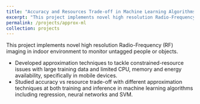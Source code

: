```yaml
---
title: "Accuracy and Resources Trade-off in Machine Learning Algorithms"
excerpt: "This project implements novel high resolution Radio-Frequency (RF) imaging in indoor environment to monitor untagged people or objects."
permalink: /projects/approx-ml
collection: projects
---
```



This project implements novel high resolution Radio-Frequency (RF) imaging in indoor environment to monitor untagged people or objects.

  * Developed approximation techniques to tackle constrained-resource issues with large training data and limited CPU, memory and energy
availability, specifically in mobile devices.
  * Studied accuracy vs resource trade-off with different approximation techniques at both training and inference in machine learning algorithms
including regression, neural networks and SVM.
